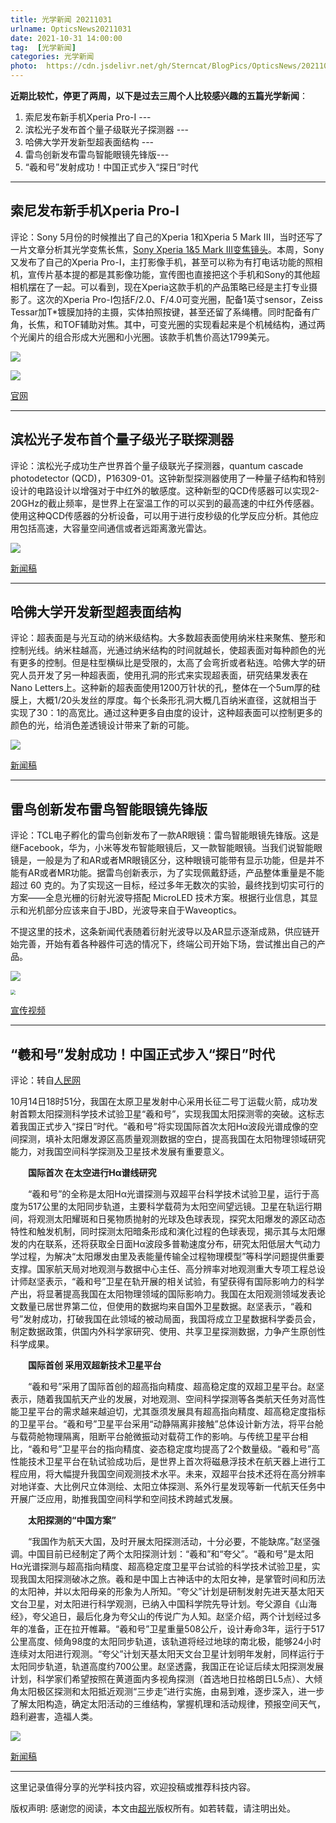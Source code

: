 ```yaml
---
title: 光学新闻 20211031
urlname: OpticsNews20211031
date: 2021-10-31 14:00:00
tag:  [光学新闻]
categories: 光学新闻
photo:  https://cdn.jsdelivr.net/gh/Sterncat/BlogPics/OpticsNews/20211031/1-2.png
---
```


**近期比较忙，停更了两周，以下是过去三周个人比较感兴趣的五篇光学新闻**：

1.  索尼发布新手机Xperia Pro-I --- 
2.   滨松光子发布首个量子级联光子探测器 ---
3.  哈佛大学开发新型超表面结构 ---
4.  雷鸟创新发布雷鸟智能眼镜先锋版--- 
5.  “羲和号”发射成功！中国正式步入“探日”时代

<!--more-->

-----
## 索尼发布新手机Xperia Pro-I 

评论：Sony 5月份的时候推出了自己的Xperia 1和Xperia 5 Mark III，当时还写了一片文章分析其光学变焦长焦，[Sony Xperia 1&5 Mark III变焦镜头](https://faster-than-light.net/TechReview_1_SonyXperiaLens/)。本周，Sony又发布了自己的Xperia Pro-I，主打影像手机，甚至可以称为有打电话功能的照相机，宣传片基本提的都是其影像功能，宣传图也直接把这个手机和Sony的其他超相机摆在了一起。可以看到，现在Xperia这款手机的产品策略已经是主打专业摄影了。这次的Xperia Pro-I包括F/2.0、F/4.0可变光圈，配备1英寸sensor，Zeiss Tessar加T*镀膜加持的主摄，实体拍照按键，甚至还留了系绳槽。同时配备有广角，长焦，和TOF辅助对焦。其中，可变光圈的实现看起来是个机械结构，通过两个光阑片的组合形成大光圈和小光圈。该款手机售价高达1799美元。

![](https://cdn.jsdelivr.net/gh/Sterncat/BlogPics/OpticsNews/20211031/1-1.jpg)

![](https://cdn.jsdelivr.net/gh/Sterncat/BlogPics/OpticsNews/20211031/1-2.png)

[官网](https://electronics.sony.com/mobile/smartphone/professional-smartphones/p/xqbe62-b)

-----
## 滨松光子发布首个量子级光子联探测器

评论：滨松光子成功生产世界首个量子级联光子探测器，quantum cascade photodetector (QCD)，P16309-01。这钟新型探测器使用了一种量子结构和特别设计的电路设计以增强对于中红外的敏感度。这种新型的QCD传感器可以实现2-20GHz的截止频率，是世界上在室温工作的可以买到的最高速的中红外传感器。使用这种QCD传感器的分析设备，可以用于进行皮秒级的化学反应分析。其他应用包括高速，大容量空间通信或者远距离激光雷达。

![](https://cdn.jsdelivr.net/gh/Sterncat/BlogPics/OpticsNews/20211031/2.png)

[新闻稿](https://www.hamamatsu.com/us/en/news/product_technology/2021/20210928000000.html)

-----
## 哈佛大学开发新型超表面结构

评论：超表面是与光互动的纳米级结构。大多数超表面使用纳米柱来聚焦、整形和控制光线。纳米柱越高，光通过纳米结构的时间就越长，使超表面对每种颜色的光有更多的控制。但是柱型横纵比是受限的，太高了会弯折或者粘连。哈佛大学的研究人员开发了另一种超表面，使用孔洞的形式来实现超表面，研究结果发表在Nano Letters上。这种新的超表面使用1200万针状的孔，整体在一个5um厚的硅膜上，大概1/20头发丝的厚度。每个长条形孔洞大概几百纳米直径，这就相当于实现了30：1的高宽比。通过这种更多自由度的设计，这种超表面可以控制更多的颜色的光，给消色差透镜设计带来了新的可能。

![](https://cdn.jsdelivr.net/gh/Sterncat/BlogPics/OpticsNews/20211031/3.gif)

[新闻稿](https://www.seas.harvard.edu/news/2021/10/holey-metalens)

-----
## 雷鸟创新发布雷鸟智能眼镜先锋版

评论：TCL电子孵化的雷鸟创新发布了一款AR眼镜：雷鸟智能眼镜先锋版。这是继Facebook，华为，小米等发布智能眼镜后，又一款智能眼镜。当我们说智能眼镜是，一般是为了和AR或者MR眼镜区分，这种眼镜可能带有显示功能，但是并不能有AR或者MR功能。据雷鸟创新表示，为了实现佩戴舒适，产品整体重量是不能超过 60 克的。为了实现这一目标，经过多年无数次的实验，最终找到切实可行的方案——全息光栅的衍射光波导搭配 MicroLED 技术方案。根据行业信息，其显示和光机部分应该来自于JBD，光波导来自于Waveoptics。

不提这里的技术，这条新闻代表随着衍射光波导以及AR显示逐渐成熟，供应链开始完善，开始有着各种器件可选的情况下，终端公司开始下场，尝试推出自己的产品。

![](https://cdn.jsdelivr.net/gh/Sterncat/BlogPics/OpticsNews/20211031/4.webp)

<img src="https://cdn.jsdelivr.net/gh/Sterncat/BlogPics/OpticsNews/20211031/4-2.png" style="zoom:50%;" />

[宣传视频](https://www.bilibili.com/video/BV1DQ4y1i7V3/)

-----
## “羲和号”发射成功！中国正式步入“探日”时代

评论：转自[人民网](http://finance.people.com.cn/n1/2021/1015/c1004-32254206.html)

10月14日18时51分，我国在太原卫星发射中心采用长征二号丁运载火箭，成功发射首颗太阳探测科学技术试验卫星“羲和号”，实现我国太阳探测零的突破。这标志着我国正式步入“探日”时代。“羲和号”将实现国际首次太阳Hα波段光谱成像的空间探测，填补太阳爆发源区高质量观测数据的空白，提高我国在太阳物理领域研究能力，对我国空间科学探测及卫星技术发展有重要意义。

　　**国际首次 在太空进行Hα谱线研究**

　　“羲和号”的全称是太阳Hα光谱探测与双超平台科学技术试验卫星，运行于高度为517公里的太阳同步轨道，主要科学载荷为太阳空间望远镜。卫星在轨运行期间，将观测太阳耀斑和日冕物质抛射的光球及色球表现，探究太阳爆发的源区动态特性和触发机制，同时探测太阳暗条形成和演化过程的色球表现，揭示其与太阳爆发的内在联系，还将获取全日面Hα波段多普勒速度分布，研究太阳低层大气动力学过程，为解决“太阳爆发由里及表能量传输全过程物理模型”等科学问题提供重要支撑。国家航天局对地观测与数据中心主任、高分辨率对地观测重大专项工程总设计师赵坚表示，“羲和号”卫星在轨开展的相关试验，有望获得有国际影响力的科学产出，将显著提高我国在太阳物理领域的国际影响力。我国在太阳观测领域发表论文数量已居世界第二位，但使用的数据均来自国外卫星数据。赵坚表示，“羲和号”发射成功，打破我国在此领域的被动局面，我国将成立卫星数据科学委员会，制定数据政策，供国内外科学家研究、使用、共享卫星探测数据，力争产生原创性科学成果。

　　**国际首创 采用双超新技术卫星平台**

　　“羲和号”采用了国际首创的超高指向精度、超高稳定度的双超卫星平台。赵坚表示，随着我国航天产业的发展，对地观测、空间科学探测等各类航天任务对高性能卫星平台的需求越来越迫切，尤其亟须发展具有超高指向精度、超高稳定度指标的卫星平台。“羲和号”卫星平台采用“动静隔离非接触”总体设计新方法，将平台舱与载荷舱物理隔离，阻断平台舱微振动对载荷工作的影响。与传统卫星平台相比，“羲和号”卫星平台的指向精度、姿态稳定度均提高了2个数量级。“羲和号”高性能技术卫星平台在轨试验成功后，是世界上首次将磁悬浮技术在航天器上进行工程应用，将大幅提升我国空间观测技术水平。未来，双超平台技术还将在高分辨率对地详查、大比例尺立体测绘、太阳立体探测、系外行星发现等新一代航天任务中开展广泛应用，助推我国空间科学和空间技术跨越式发展。

　　**太阳探测的“中国方案”**

　　“我国作为航天大国，及时开展太阳探测活动，十分必要，不能缺席。”赵坚强调。中国目前已经制定了两个太阳探测计划：“羲和”和“夸父”。“羲和号”是太阳Hα光谱探测与超高指向精度、超高稳定度卫星平台试验的科学技术试验卫星，实现我国太阳探测破冰之旅。羲和是中国上古神话中的太阳女神，是掌管时间和历法的太阳神，并以太阳母亲的形象为人所知。“夸父”计划是研制发射先进天基太阳天文台卫星，对太阳进行科学观测，已纳入中国科学院先导计划。夸父源自《山海经》，夸父追日，最后化身为夸父山的传说广为人知。赵坚介绍，两个计划经过多年的准备，正在拉开帷幕。“羲和号”卫星重量508公斤，设计寿命3年，运行于517公里高度、倾角98度的太阳同步轨道，该轨道将经过地球的南北极，能够24小时连续对太阳进行观测。“夸父”计划天基太阳天文台卫星计划明年发射，同样运行于太阳同步轨道，轨道高度约700公里。赵坚透露，我国正在论证后续太阳探测发展计划，科学家们希望按照在黄道面内多视角探测（首选地日拉格朗日L5点）、大倾角太阳极区探测和太阳抵近观测“三步走”进行实施，由易到难，逐步深入，进一步了解太阳构造，确定太阳活动的三维结构，掌握机理和活动规律，预报空间天气，趋利避害，造福人类。

![](https://cdn.jsdelivr.net/gh/Sterncat/BlogPics/OpticsNews/20211031/5.jpg)

[新闻稿](http://finance.people.com.cn/n1/2021/1015/c1004-32254206.html)

-----

这里记录值得分享的光学科技内容，欢迎投稿或推荐科技内容。

版权声明: 感谢您的阅读，本文由[超光](https://faster-than-light.net/)版权所有。如若转载，请注明出处。



